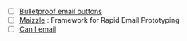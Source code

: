 - [ ] [Bulletproof email buttons](https://buttons.cm/)
- [ ] [Maizzle](https://maizzle.com/) : Framework for Rapid Email Prototyping
- [ ] [Can I email](https://www.caniemail.com/)